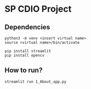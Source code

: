 # SP CDIO Project

## Dependencies

```
python3 -m venv <insert virtual name>
source <virtual name>/bin/activate

pip install streamlit
pip install opencv
```

## How to run?

```
streamlit run 1_About_app.py
```